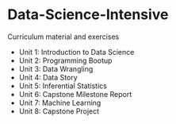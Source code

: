 # Data-Science-Intensive
Curriculum material and exercises


 - Unit 1:  Introduction to Data Science
 - Unit 2:  Programming Bootup
 - Unit 3:  Data Wrangling 
 - Unit 4:  Data Story
 - Unit 5:  Inferential Statistics
 - Unit 6:  Capstone Milestone Report
 - Unit 7:  Machine Learning
 - Unit 8:  Capstone Project

 